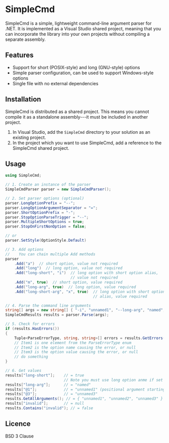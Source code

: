 # SimpleCmd

SimpleCmd is a simple, lightweight command-line argument parser for .NET.
It is implemented as a Visual Studio shared project, meaning that you can
incorporate the library into your own projects without compiling a separate
assembly.

## Features

- Support for short (POSIX-style) and long (GNU-style) options
- Simple parser configuration, can be used to support Windows-style
  options
- Single file with no external dependencies

## Installation

SimpleCmd is distributed as a shared project.  This means you cannot compile
it as a standalone assembly---it must be included in another project.

1. In Visual Studio, add the `SimpleCmd` directory to your solution as an
   existing project.
2. In the project which you want to use SimpleCmd, add a reference to the
   SimpleCmd shared project.

## Usage

```csharp
using SimpleCmd;

// 1. Create an instance of the parser
SimpleCmdParser parser = new SimpleCmdParser();

// 2. Set parser options (optional)
parser.LongOptionPrefix = "--";
parser.LongOptionArgumentSeparator = "=";
parser.ShortOptionPrefix = "-";
parser.StopOptionParseTrigger = "--";
parser.MultipleShortOptions = true;
parser.StopOnFirstNonOption = false;

// or
parser.SetStyle(OptionStyle.Default)

// 3. Add options
//    You can chain multiple Add methods
parser
    .Add("a")  // short option, value not required
    .Add("long")  // long option, value not required
    .Add("long-short", "i")  // long option with short option alias,
                             // value not required
    .Add("m", true)  // short option, value required
    .Add("long-arg", true)  // long option, value required
    .Add("long-short-arg", "x", true)  // long option with short option
                                       // alias, value required

// 4. Parse the command line arguments
string[] args = new string[] { "-i", "unnamed1", "--long-arg", "named", "unnamed2", "unnamed3" };
SimpleCmdResults results = parser.Parse(args);

// 5. Check for errors
if (results.HasErrors())
{
    Tuple<ParseErrorType, string, string>[] errors = results.GetErrors();
    // Item1 is one element from the ParseErrorType enum
    // Item2 is the option name causing the error, or null
    // Item3 is the option value causing the error, or null
    // do something
}

// 6. Get values
results["long-short"];    // = true
                          // Note you must use long option anme if set
results["long-arg"];      // = "named"
results["@1"];            // = "unnamed1" (positional argument starting from 1)
results["@3"];            // = "unnamed3"
results.GetAllArguments(); // = { "unnamed1", "unnamed2", "unnamed3" }
results["invalid"];       // = null
results.Contains("invalid"); // = false
```

## Licence

BSD 3 Clause